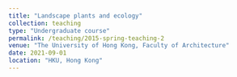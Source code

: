 ```yaml
---
title: "Landscape plants and ecology"
collection: teaching
type: "Undergraduate course"
permalink: /teaching/2015-spring-teaching-2
venue: "The University of Hong Kong, Faculty of Architecture"
date: 2021-09-01
location: "HKU, Hong Kong"
---
```




